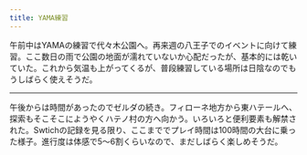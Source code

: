 ```yaml
---
title: YAMA練習
---
```


午前中はYAMAの練習で代々木公園へ。再来週の八王子でのイベントに向けて練習。ここ数日の雨で公園の地面が濡れていないか心配だったが、基本的には乾いていた。これから気温も上がってくるが、普段練習している場所は日陰なのでもうしばらく使えそうだ。

---

午後からは時間があったのでゼルダの続き。フィローネ地方から東ハテールへ、探索もそこそこにようやくハテノ村の方へ向かう。いろいろと便利要素も解禁された。Swtichの記録を見る限り、ここまででプレイ時間は100時間の大台に乗った様子。進行度は体感で5〜6割くらいなので、まだしばらく楽しめそうだ。
